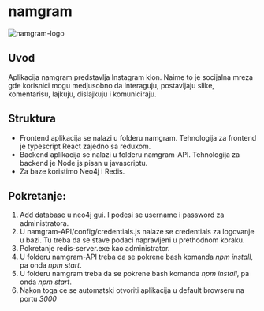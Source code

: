 # namgram 
![namgram-logo](https://cdn.discordapp.com/attachments/777890574253817889/792441180054749224/e52d18ae-4e0c-40cf-8d30-07396304f4e0_200x200.png)

## Uvod
  Aplikacija namgram predstavlja Instagram klon.
  Naime to je socijalna mreza gde korisnici mogu
  medjusobno da interaguju, postavljaju slike, 
  komentarisu, lajkuju, dislajkuju i komuniciraju.
  
## Struktura
  * Frontend aplikacija se nalazi u folderu namgram.
      Tehnologija za frontend je typescript React zajedno sa reduxom.
  * Backend aplikacija se nalazi u folderu namgram-API.
      Tehnologija za backend je Node.js pisan u javascriptu.
  * Za baze koristimo Neo4j i Redis.
      
## Pokretanje:
  1. Add database u neo4j gui. I podesi se username i password za administratora.
  2. U namgram-API/config/credentials.js nalaze se credentials za logovanje u bazi. Tu treba da se stave podaci napravljeni u prethodnom koraku.
  3. Pokretanje redis-server.exe kao administrator.
  4. U folderu namgram-API treba da se pokrene bash komanda *npm install*, pa onda *npm start*.
  5. U folderu namgram treba da se pokrene bash komanda *npm install*, pa onda *npm start*.
  6. Nakon toga ce se automatski otvoriti aplikacija u default browseru na portu *3000*
